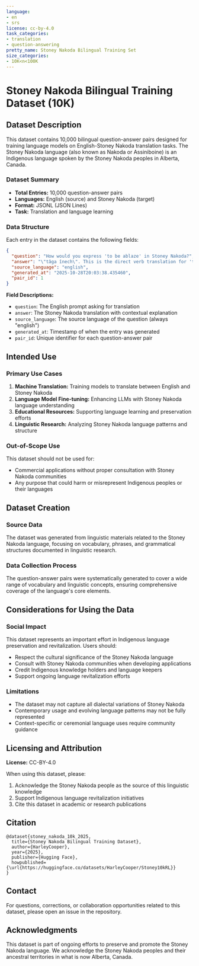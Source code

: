```yaml
---
language:
- en
- srs
license: cc-by-4.0
task_categories:
- translation
- question-answering
pretty_name: Stoney Nakoda Bilingual Training Set
size_categories:
- 10K<n<100K
---
```


# Stoney Nakoda Bilingual Training Dataset (10K)

## Dataset Description

This dataset contains 10,000 bilingual question-answer pairs designed for training language models on English-Stoney Nakoda translation tasks. The Stoney Nakoda language (also known as Nakoda or Assiniboine) is an Indigenous language spoken by the Stoney Nakoda peoples in Alberta, Canada.

### Dataset Summary

- **Total Entries:** 10,000 question-answer pairs
- **Languages:** English (source) and Stoney Nakoda (target)
- **Format:** JSONL (JSON Lines)
- **Task:** Translation and language learning

### Data Structure

Each entry in the dataset contains the following fields:

```json
{
  "question": "How would you express 'to be ablaze' in Stoney Nakoda?",
  "answer": "\"tâga înech\". This is the direct verb translation for 'to be ablaze' from the linguistic material provided.",
  "source_language": "english",
  "generated_at": "2025-10-28T20:03:38.435460",
  "pair_id": 1
}
```

**Field Descriptions:**
- `question`: The English prompt asking for translation
- `answer`: The Stoney Nakoda translation with contextual explanation
- `source_language`: The source language of the question (always "english")
- `generated_at`: Timestamp of when the entry was generated
- `pair_id`: Unique identifier for each question-answer pair

## Intended Use

### Primary Use Cases

1. **Machine Translation:** Training models to translate between English and Stoney Nakoda
2. **Language Model Fine-tuning:** Enhancing LLMs with Stoney Nakoda language understanding
3. **Educational Resources:** Supporting language learning and preservation efforts
4. **Linguistic Research:** Analyzing Stoney Nakoda language patterns and structure

### Out-of-Scope Use

This dataset should not be used for:
- Commercial applications without proper consultation with Stoney Nakoda communities
- Any purpose that could harm or misrepresent Indigenous peoples or their languages

## Dataset Creation

### Source Data

The dataset was generated from linguistic materials related to the Stoney Nakoda language, focusing on vocabulary, phrases, and grammatical structures documented in linguistic research.

### Data Collection Process

The question-answer pairs were systematically generated to cover a wide range of vocabulary and linguistic concepts, ensuring comprehensive coverage of the language's core elements.

## Considerations for Using the Data

### Social Impact

This dataset represents an important effort in Indigenous language preservation and revitalization. Users should:
- Respect the cultural significance of the Stoney Nakoda language
- Consult with Stoney Nakoda communities when developing applications
- Credit Indigenous knowledge holders and language keepers
- Support ongoing language revitalization efforts

### Limitations

- The dataset may not capture all dialectal variations of Stoney Nakoda
- Contemporary usage and evolving language patterns may not be fully represented
- Context-specific or ceremonial language uses require community guidance

## Licensing and Attribution

**License:** CC-BY-4.0

When using this dataset, please:
1. Acknowledge the Stoney Nakoda people as the source of this linguistic knowledge
2. Support Indigenous language revitalization initiatives
3. Cite this dataset in academic or research publications

## Citation

```
@dataset{stoney_nakoda_10k_2025,
  title={Stoney Nakoda Bilingual Training Dataset},
  author={HarleyCooper},
  year={2025},
  publisher={Hugging Face},
  howpublished={\url{https://huggingface.co/datasets/HarleyCooper/Stoney10kRL}}
}
```

## Contact

For questions, corrections, or collaboration opportunities related to this dataset, please open an issue in the repository.

## Acknowledgments

This dataset is part of ongoing efforts to preserve and promote the Stoney Nakoda language. We acknowledge the Stoney Nakoda peoples and their ancestral territories in what is now Alberta, Canada.
